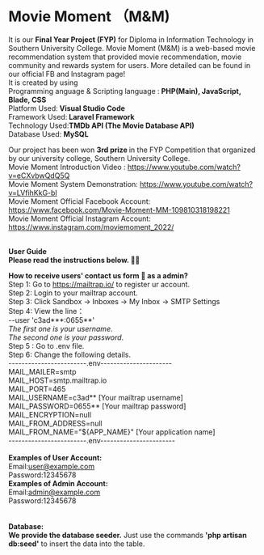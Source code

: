 # Movie Moment （M&M)
It is our <strong> Final Year Project (FYP)</strong> for Diploma in Information Technology in Southern University College.
Movie Moment (M&M) is a web-based movie recommendation system that provided movie recommendation, movie community and rewards system for users. More detailed can be found in our official FB and Instagram page!  <br>
It is created by using <br>
Programming anguage & Scripting language :<strong> PHP(Main), JavaScript, Blade, CSS </strong> <br>
Platform Used:<strong> Visual Studio Code</strong><br>
Framework Used:<strong> Laravel Framework</strong><br>
Technology Used:<strong>TMDb API (The Movie Database API)</strong><br>
Database Used: <strong> MySQL </strong> <br>

Our project has been won <strong> 3rd prize </strong> in the FYP Competition that organized by our university college, Southern University College. <br>
Movie Moment Introduction Video : https://www.youtube.com/watch?v=eCXvbwQdQ5Q <br>
Movie Moment System Demonstration: https://www.youtube.com/watch?v=LVfihKkG-bI <br>
Movie Moment Official Facebook Account: https://www.facebook.com/Movie-Moment-MM-109810318198221 <br>
Movie Moment Official Instagram Account: https://www.instagram.com/moviemoment_2022/
<br><br>




<strong> User Guide </strong> <br>
<strong>Please read the instructions below. 📘📘 </strong>

<Strong>How to receive users' contact us form 📧 as a admin? </strong> <br>
Step 1: Go to https://mailtrap.io/ to register ur account. <br>
Step 2: Login to your mailtrap account.<br>
Step 3: Click Sandbox -> Inboxes -> My Inbox -> SMTP Settings<br>
Step 4: View the line： <br> 
--user 'c3ad***:0655**'<br>
*The first one is your username*. <br>
*The second one is your password*. <br>
Step 5 : Go to .env file. <br>
Step 6: Change the following details.<br>
------------------------.env---------------------- <br>
MAIL_MAILER=smtp <br>
MAIL_HOST=smtp.mailtrap.io <br>
MAIL_PORT=465<br>
MAIL_USERNAME=c3ad** [Your mailtrap username] <br>
MAIL_PASSWORD=0655** [Your mailtrap password]<br>
MAIL_ENCRYPTION=null <br>
MAIL_FROM_ADDRESS=null <br>
MAIL_FROM_NAME="${APP_NAME}" [Your application name] <br>
------------------------.env-----------------------
<br><br>
<strong>Examples of User Account: </strong><br>
Email:user@example.com <br>
Password:12345678 <br>
<strong>Examples of Admin Account: </strong> <br>
Email:admin@example.com <br>
Password:12345678 <br>
<br><br><strong>Database:</strong><br>
<strong>We provide the database seeder.</strong> Just use the commands <strong>'php artisan db:seed'</strong> to insert the data into the table.
    
